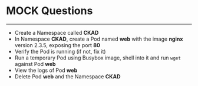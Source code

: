 # MOCK Questions

----------------

* Create a Namespace called **CKAD**
* In Namespace **CKAD**, create a Pod named **web** with the image **nginx** version 2.3.5, exposing the port **80**
* Verify the Pod is running (if not, fix it)
* Run a temporary Pod using Busybox image, shell into it and run `wget` against Pod **web**
* View the logs of Pod **web**
* Delete Pod **web** and the Namespace **CKAD**

